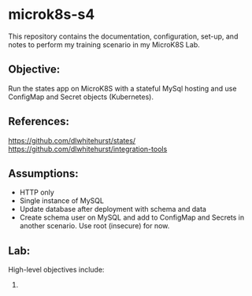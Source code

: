 # microk8s-s4
This repository contains the documentation, configuration, set-up, and notes to 
perform my training scenario in my MicroK8S Lab.

## Objective:
Run the states app on MicroK8S with a stateful MySql hosting and use ConfigMap and Secret objects (Kubernetes).

## References:
https://github.com/dlwhitehurst/states/
https://github.com/dlwhitehurst/integration-tools

## Assumptions:
 - HTTP only
 - Single instance of MySQL
 - Update database after deployment with schema and data
 - Create schema user on MySQL and add to ConfigMap and Secrets in another scenario. Use root (insecure) for now.


## Lab:
High-level objectives include:

1. 

